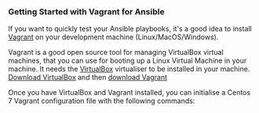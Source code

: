 ### Getting Started with Vagrant for Ansible

If you want to quickly test your Ansible playbooks, it's a good idea to install [Vagrant](https://www.vagrantup.com/) on your development machine (Linux/MacOS/Windows).

Vagrant is a good open source tool for managing VirtualBox virtual machines, that you can use for booting up a Linux Virtual Machine in your machine. It needs the [VirtualBox](https://www.virtualbox.org) virtualiser to be installed in your machine. [Download VirtualBox](https://www.virtualbox.org/wiki/Downloads) and then [download Vagrant](https://www.vagrantup.com/downloads.html)

Once you have VirtualBox and Vagrant installed, you can initialise a Centos 7 Vagrant configuration file with the following commands:



